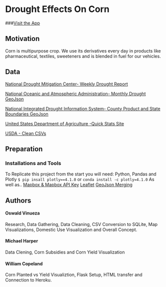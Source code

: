 # Drought Effects On Corn

###[Visit the App](https://corndrought.herokuapp.com/drought)

## Motivation 
Corn is multipurpose crop. We use its derivatives every day in products like pharmaceutical, textiles, sweeteners and is blended in fuel for our vehicles.


## Data

[National Drought Mitigation Center- Weekly Drought Report](https://droughtmonitor.unl.edu/Data/DataDownload/StatisticsbyThreshold.aspx)

[National Oceanic and Atmospheric Administration- Monthly Drought GeoJson](https://www1.ncdc.noaa.gov/pub/data/nidis/geojson/na/nadm/historical/nadm_geojson/)

[National Integrated Drought Information System- County Product and State Boundaries GeoJson](https://www.drought.gov/drought/drought-data-download-and-services)

[United States Department of Agriculture -Quick Stats Site](https://quickstats.nass.usda.gov/)

[USDA - Clean CSVs](#)


## Preparation
### Installations and Tools
To Replicate this project from the start you will need: Python, Pandas and Plotly
`$ pip insall plotly==4.1.0`
or
`conda install -c plotly=4.1.0`
As well as..
[Mapbox & Mapbox API Key](https://www.mapbox.com/)
[Leaflet](https://leafletjs.com/index.html)
[GeoJson Merging](https://github.com/mapbox/geojson-merge)


## Authors

#### Oswald Vinueza
Research, Data Gathering, Data Cleaning, CSV Conversion to SQLite, Map Visualizations, Domestic Use Visualization and Overall Concept.
#### Michael Harper
Data Clening, Corn Subsidies and Corn Yield Visualization
#### William Copeland
Corn Planted vs Yield Visualiztion, Flask Setup, HTML transfer and Connection to Heroku. 




